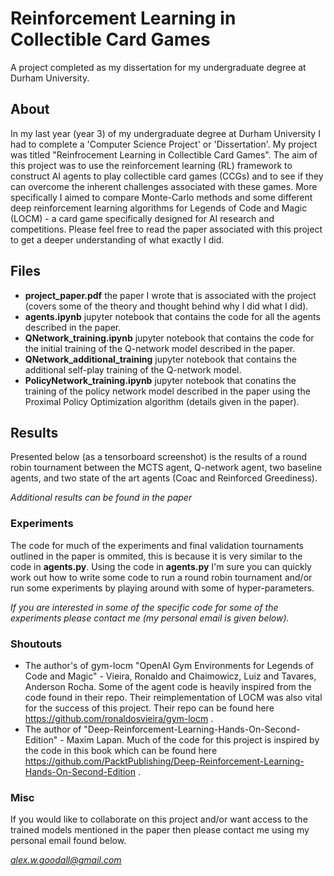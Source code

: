 # Reinforcement Learning in Collectible Card Games
A project completed as my dissertation for my undergraduate degree at Durham University.

## About
In my last year (year 3) of my undergraduate degree at Durham University I had to complete a 'Computer Science Project' or 'Dissertation'. My project was titled "Reinfrocement Learning in Collectible Card Games". The aim of this project was to use the reinforcement learning (RL) framework to construct AI agents to play collectible card games (CCGs) and to see if they can overcome the inherent challenges associated with these games. More specifically I aimed to compare Monte-Carlo methods and some different deep reinforcement learning algorithms for Legends of Code and Magic (LOCM) - a card game specifically designed for AI research and competitions. Please feel free to read the paper associated with this project to get a deeper understanding of what exactly I did.

## Files
- **project_paper.pdf** the paper I wrote that is associated with the project (covers some of the theory and thought behind why I did what I did). 
- **agents.ipynb** jupyter notebook that contains the code for all the agents described in the paper.
- **QNetwork_training.ipynb** jupyter notebook that contains the code for the initial training of the Q-network model described in the paper.
- **QNetwork_additional_training** jupyter notebook that contains the additional self-play training of the Q-network model.
- **PolicyNetwork_training.ipynb** jupyter notebook that conatins the training of the policy network model described in the paper using the Proximal Policy Optimization algorithm (details given in the paper).

## Results
Presented below (as a tensorboard screenshot) is the results of a round robin tournament between the MCTS agent, Q-network agent, two baseline agents, and two state of the art agents (Coac and Reinforced Greediness). 

*Additional results can be found in the paper*

### Experiments
The code for much of the experiments and final validation tournaments outlined in the paper is ommited, this is because it is very similar to the code in **agents.py**. Using the code in **agents.py** I'm sure you can quickly work out how to write some code to run a round robin tournament and/or run some experiments by playing around with some of hyper-parameters.

*If you are interested in some of the specific code for some of the experiments please contact me (my personal email is given below).*

### Shoutouts
- The author's of gym-locm "OpenAI Gym Environments for Legends of Code and Magic" - Vieira, Ronaldo and Chaimowicz, Luiz and Tavares, Anderson Rocha. Some of the agent code is heavily inspired from the code found in their repo. Their reimplementation of LOCM was also vital for the success of this project. Their repo can be found here  https://github.com/ronaldosvieira/gym-locm .
- The author of "Deep-Reinforcement-Learning-Hands-On-Second-Edition" - Maxim Lapan. Much of the code for this project is inspired by the code in this book which can be found here https://github.com/PacktPublishing/Deep-Reinforcement-Learning-Hands-On-Second-Edition .

### Misc
If you would like to collaborate on this project and/or want access to the trained models mentioned in the paper then please contact me using my personal email found below.

*alex.w.goodall@gmail.com*


